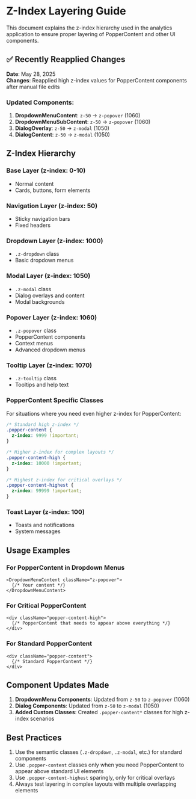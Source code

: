 # Z-Index Layering Guide

This document explains the z-index hierarchy used in the analytics application to ensure proper layering of PopperContent and other UI components.

## ✅ Recently Reapplied Changes

**Date**: May 28, 2025  
**Changes**: Reapplied high z-index values for PopperContent components after manual file edits

### Updated Components:
1. **DropdownMenuContent**: `z-50` → `z-popover` (1060)
2. **DropdownMenuSubContent**: `z-50` → `z-popover` (1060)
3. **DialogOverlay**: `z-50` → `z-modal` (1050)
4. **DialogContent**: `z-50` → `z-modal` (1050)

## Z-Index Hierarchy

### Base Layer (z-index: 0-10)
- Normal content
- Cards, buttons, form elements

### Navigation Layer (z-index: 50)
- Sticky navigation bars
- Fixed headers

### Dropdown Layer (z-index: 1000)
- `.z-dropdown` class
- Basic dropdown menus

### Modal Layer (z-index: 1050)
- `.z-modal` class
- Dialog overlays and content
- Modal backgrounds

### Popover Layer (z-index: 1060)
- `.z-popover` class
- PopperContent components
- Context menus
- Advanced dropdown menus

### Tooltip Layer (z-index: 1070)
- `.z-tooltip` class
- Tooltips and help text

### PopperContent Specific Classes

For situations where you need even higher z-index for PopperContent:

```css
/* Standard high z-index */
.popper-content {
  z-index: 9999 !important;
}

/* Higher z-index for complex layouts */
.popper-content-high {
  z-index: 10000 !important;
}

/* Highest z-index for critical overlays */
.popper-content-highest {
  z-index: 99999 !important;
}
```

### Toast Layer (z-index: 100)
- Toasts and notifications
- System messages

## Usage Examples

### For PopperContent in Dropdown Menus
```tsx
<DropdownMenuContent className="z-popover">
  {/* Your content */}
</DropdownMenuContent>
```

### For Critical PopperContent
```tsx
<div className="popper-content-high">
  {/* PopperContent that needs to appear above everything */}
</div>
```

### For Standard PopperContent
```tsx
<div className="popper-content">
  {/* Standard PopperContent */}
</div>
```

## Component Updates Made

1. **DropdownMenu Components**: Updated from `z-50` to `z-popover` (1060)
2. **Dialog Components**: Updated from `z-50` to `z-modal` (1050)  
3. **Added Custom Classes**: Created `.popper-content*` classes for high z-index scenarios

## Best Practices

1. Use the semantic classes (`.z-dropdown`, `.z-modal`, etc.) for standard components
2. Use `.popper-content` classes only when you need PopperContent to appear above standard UI elements
3. Use `.popper-content-highest` sparingly, only for critical overlays
4. Always test layering in complex layouts with multiple overlapping elements
